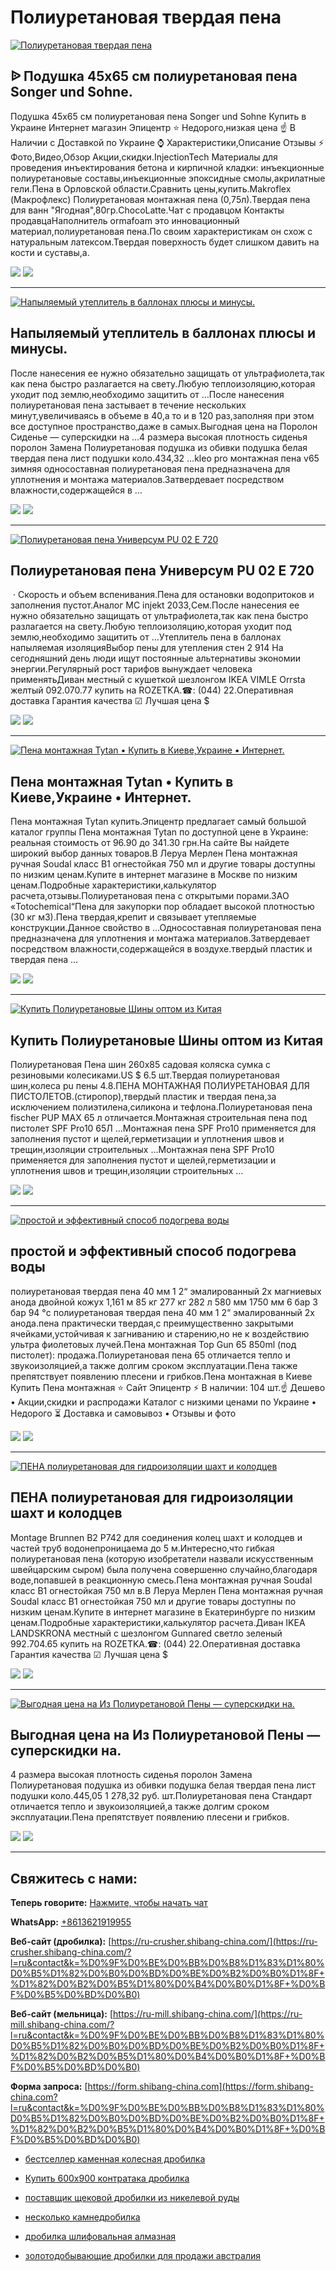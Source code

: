 # Полиуретановая твердая пена

<a href="https://swt.shibang-china.com/?l=ru&img&k=%D0%9F%D0%BE%D0%BB%D0%B8%D1%83%D1%80%D0%B5%D1%82%D0%B0%D0%BD%D0%BE%D0%B2%D0%B0%D1%8F+%D1%82%D0%B2%D0%B5%D1%80%D0%B4%D0%B0%D1%8F+%D0%BF%D0%B5%D0%BD%D0%B0" target="_blank">![Полиуретановая твердая пена](http://static.shibang-china.com/all-800x300/866.jpg)</a>

## ᐉ Подушка 45x65 см полиуретановая пена Songer und Sohne.
Подушка 45x65 см полиуретановая пена Songer und Sohne Купить в Украине Интернет магазин Эпицентр ⭐ Недорого,низкая цена ☝ В Наличии с Доставкой по Украине ⌚ Характеристики,Описание Отзывы ⚡ Фото,Видео,Обзор Акции,скидки.InjectionTech Материалы для проведения инъектирования бетона и кирпичной кладки: инъекционные полиуретановые составы,инъекционные эпоксидные смолы,акрилатные гели.Пена в Орловской области.Сравнить цены,купить.Makroflex (Макрофлекс) Полиуретановая монтажная пена (0,75л).Твердая пена для ванн &quot;Ягодная&quot;,80гр.ChocoLatte.Чат с продавцом Контакты продавцаНаполнитель ormafoam это инновационный материал,полиуретановая пена.По своим характеристикам он схож с натуральным латексом.Твердая поверхность будет слишком давить на кости и суставы,а.


<a href="https://whatsapp.shibangsoft.com/WhatsApp.php" target="_blank" title="WhatsApp">![](http://static.shibang-china.com/icon/whatsapp.png)</a> <a href="https://swt.shibang-china.com/?l=ru&icon&k=%D0%9F%D0%BE%D0%BB%D0%B8%D1%83%D1%80%D0%B5%D1%82%D0%B0%D0%BD%D0%BE%D0%B2%D0%B0%D1%8F+%D1%82%D0%B2%D0%B5%D1%80%D0%B4%D0%B0%D1%8F+%D0%BF%D0%B5%D0%BD%D0%B0" target="_blank">![](http://static.shibang-china.com/icon/chat-ru.png)</a>

---

<a href="https://swt.shibang-china.com/?l=ru&img&k=%D0%9F%D0%BE%D0%BB%D0%B8%D1%83%D1%80%D0%B5%D1%82%D0%B0%D0%BD%D0%BE%D0%B2%D0%B0%D1%8F+%D1%82%D0%B2%D0%B5%D1%80%D0%B4%D0%B0%D1%8F+%D0%BF%D0%B5%D0%BD%D0%B0" target="_blank">![Напыляемый утеплитель в баллонах плюсы и минусы.](http://static.shibang-china.com/all-800x300/541.jpg)</a>

## Напыляемый утеплитель в баллонах плюсы и минусы.
После нанесения ее нужно обязательно защищать от ультрафиолета,так как пена быстро разлагается на свету.Любую теплоизоляцию,которая уходит под землю,необходимо защитить от …После нанесения полиуретановая пена застывает в течение нескольких минут,увеличиваясь в объеме в 40,а то и в 120 раз,заполняя при этом все доступное пространство,даже в самых.Выгодная цена на Поролон Сиденье — суперскидки на …4 размера высокая плотность сиденья поролон Замена Полиуретановая подушка из обивки подушка белая твердая пена лист подушки коло.434,32 …kleo pro монтажная пена v65 зимняя односоставная полиуретановая пена предназначена для уплотнения и монтажа материалов.Затвердевает посредством влажности,содержащейся в …


<a href="https://whatsapp.shibangsoft.com/WhatsApp.php" target="_blank" title="WhatsApp">![](http://static.shibang-china.com/icon/whatsapp.png)</a> <a href="https://swt.shibang-china.com/?l=ru&icon&k=%D0%9F%D0%BE%D0%BB%D0%B8%D1%83%D1%80%D0%B5%D1%82%D0%B0%D0%BD%D0%BE%D0%B2%D0%B0%D1%8F+%D1%82%D0%B2%D0%B5%D1%80%D0%B4%D0%B0%D1%8F+%D0%BF%D0%B5%D0%BD%D0%B0" target="_blank">![](http://static.shibang-china.com/icon/chat-ru.png)</a>

---

<a href="https://swt.shibang-china.com/?l=ru&img&k=%D0%9F%D0%BE%D0%BB%D0%B8%D1%83%D1%80%D0%B5%D1%82%D0%B0%D0%BD%D0%BE%D0%B2%D0%B0%D1%8F+%D1%82%D0%B2%D0%B5%D1%80%D0%B4%D0%B0%D1%8F+%D0%BF%D0%B5%D0%BD%D0%B0" target="_blank">![Полиуретановая пена Универсум PU 02 E 720](http://static.shibang-china.com/all-800x300/1274.jpg)</a>

## Полиуретановая пена Универсум PU 02 E 720
&nbsp;&#0183;&#32;Скорость и объем вспенивания.Пена для остановки водопритоков и заполнения пустот.Аналог МС injekt 2033,Сем.После нанесения ее нужно обязательно защищать от ультрафиолета,так как пена быстро разлагается на свету.Любую теплоизоляцию,которая уходит под землю,необходимо защитить от …Утеплитель пена в баллонах напыляемая изоляцияВыбор пены для утепления стен 2 914 На сегодняшний день люди ищут постоянные альтернативы экономии энергии.Регулярный рост тарифов вынуждает человека применятьДиван местный с кушеткой шезлонгом IKEA VIMLE Orrsta желтый 092.070.77 купить на ROZETKA.☎: (044) 22.Оперативная доставка Гарантия качества ☑ Лучшая цена $


<a href="https://whatsapp.shibangsoft.com/WhatsApp.php" target="_blank" title="WhatsApp">![](http://static.shibang-china.com/icon/whatsapp.png)</a> <a href="https://swt.shibang-china.com/?l=ru&icon&k=%D0%9F%D0%BE%D0%BB%D0%B8%D1%83%D1%80%D0%B5%D1%82%D0%B0%D0%BD%D0%BE%D0%B2%D0%B0%D1%8F+%D1%82%D0%B2%D0%B5%D1%80%D0%B4%D0%B0%D1%8F+%D0%BF%D0%B5%D0%BD%D0%B0" target="_blank">![](http://static.shibang-china.com/icon/chat-ru.png)</a>

---

<a href="https://swt.shibang-china.com/?l=ru&img&k=%D0%9F%D0%BE%D0%BB%D0%B8%D1%83%D1%80%D0%B5%D1%82%D0%B0%D0%BD%D0%BE%D0%B2%D0%B0%D1%8F+%D1%82%D0%B2%D0%B5%D1%80%D0%B4%D0%B0%D1%8F+%D0%BF%D0%B5%D0%BD%D0%B0" target="_blank">![Пена монтажная Tytan • Купить в Киеве,Украине • Интернет.](http://static.shibang-china.com/all-800x300/1509.jpg)</a>

## Пена монтажная Tytan • Купить в Киеве,Украине • Интернет.
Пена монтажная Tytan купить.Эпицентр предлагает самый большой каталог группы Пена монтажная Tytan по доступной цене в Украине: реальная стоимость от 96.90 до 341.30 грн.На сайте Вы найдете широкий выбор данных товаров.В Леруа Мерлен Пена монтажная ручная Soudal класс B1 огнестойкая 750 мл и другие товары доступны по низким ценам.Купите в интернет магазине в Москве по низким ценам.Подробные характеристики,калькулятор расчета,отзывы.Полиуретановая пена с открытыми порами.ЗАО &#171;Totochemical“Пена для закупорки пор обладает высокой плотностью (30 кг м3).Пена твердая,крепит и связывает утепляемые конструкции.Данное свойство в …Односоставная полиуретановая пена предназначена для уплотнения и монтажа материалов.Затвердевает посредством влажности,содержащейся в воздухе.твердый пластик и твердая пена …


<a href="https://whatsapp.shibangsoft.com/WhatsApp.php" target="_blank" title="WhatsApp">![](http://static.shibang-china.com/icon/whatsapp.png)</a> <a href="https://swt.shibang-china.com/?l=ru&icon&k=%D0%9F%D0%BE%D0%BB%D0%B8%D1%83%D1%80%D0%B5%D1%82%D0%B0%D0%BD%D0%BE%D0%B2%D0%B0%D1%8F+%D1%82%D0%B2%D0%B5%D1%80%D0%B4%D0%B0%D1%8F+%D0%BF%D0%B5%D0%BD%D0%B0" target="_blank">![](http://static.shibang-china.com/icon/chat-ru.png)</a>

---

<a href="https://swt.shibang-china.com/?l=ru&img&k=%D0%9F%D0%BE%D0%BB%D0%B8%D1%83%D1%80%D0%B5%D1%82%D0%B0%D0%BD%D0%BE%D0%B2%D0%B0%D1%8F+%D1%82%D0%B2%D0%B5%D1%80%D0%B4%D0%B0%D1%8F+%D0%BF%D0%B5%D0%BD%D0%B0" target="_blank">![Купить Полиуретановые Шины оптом из Китая](http://static.shibang-china.com/all-800x300/1473.jpg)</a>

## Купить Полиуретановые Шины оптом из Китая
Полиуретановая Пена шин 260x85 садовая коляска сумка с резиновыми колесиками.US $ 6.5 шт.Твердая полиуретановая шин,колеса pu пены 4.8.ПЕНА МОНТАЖНАЯ ПОЛИУРЕТАНОВАЯ ДЛЯ ПИСТОЛЕТОВ.(стиропор),твердый пластик и твердая пена,за исключением полиэтилена,силикона и тефлона.Полиуретановая пена fischer PUP MAX 65 л отличается.Монтажная строительная пена под пистолет SPF Pro10 65Л …Монтажная пена SPF Pro10 применяется для заполнения пустот и щелей,герметизации и уплотнения швов и трещин,изоляции строительных …Монтажная пена SPF Pro10 применяется для заполнения пустот и щелей,герметизации и уплотнения швов и трещин,изоляции строительных …


<a href="https://whatsapp.shibangsoft.com/WhatsApp.php" target="_blank" title="WhatsApp">![](http://static.shibang-china.com/icon/whatsapp.png)</a> <a href="https://swt.shibang-china.com/?l=ru&icon&k=%D0%9F%D0%BE%D0%BB%D0%B8%D1%83%D1%80%D0%B5%D1%82%D0%B0%D0%BD%D0%BE%D0%B2%D0%B0%D1%8F+%D1%82%D0%B2%D0%B5%D1%80%D0%B4%D0%B0%D1%8F+%D0%BF%D0%B5%D0%BD%D0%B0" target="_blank">![](http://static.shibang-china.com/icon/chat-ru.png)</a>

---

<a href="https://swt.shibang-china.com/?l=ru&img&k=%D0%9F%D0%BE%D0%BB%D0%B8%D1%83%D1%80%D0%B5%D1%82%D0%B0%D0%BD%D0%BE%D0%B2%D0%B0%D1%8F+%D1%82%D0%B2%D0%B5%D1%80%D0%B4%D0%B0%D1%8F+%D0%BF%D0%B5%D0%BD%D0%B0" target="_blank">![простой и эффективный способ подогрева воды](http://static.shibang-china.com/all-800x300/760.jpg)</a>

## простой и эффективный способ подогрева воды
полиуретановая твердая пена 40 мм 1 2“ эмалированный 2х магниевых анода двойной кожух 1,161 м 85 кг 277 кг 282 л 580 мм 1750 мм 6 бар 3 бар 94 &#176;c полиуретановая твердая пена 40 мм 1 2“ эмалированный 2х анода.пена практически твердая,с преимущественно закрытыми ячейками,устойчивая к загниванию и старению,но не к воздействию ультра фиолетовых лучей.Пена монтажная Top Gun 65 850ml (под пистолет): продажа.Полиуретановая пена 65 отличается тепло и звукоизоляцией,а также долгим сроком эксплуатации.Пена также препятствует появлению плесени и грибков.Пена монтажная в Киеве Купить Пена монтажная ⭐ Сайт Эпицентр ⚡ В наличии: 104 шт.☝ Дешево • Акции,скидки и распродажи Каталог с низкими ценами по Украине • Недорого ⏳ Доставка и самовывоз • Отзывы и фото


<a href="https://whatsapp.shibangsoft.com/WhatsApp.php" target="_blank" title="WhatsApp">![](http://static.shibang-china.com/icon/whatsapp.png)</a> <a href="https://swt.shibang-china.com/?l=ru&icon&k=%D0%9F%D0%BE%D0%BB%D0%B8%D1%83%D1%80%D0%B5%D1%82%D0%B0%D0%BD%D0%BE%D0%B2%D0%B0%D1%8F+%D1%82%D0%B2%D0%B5%D1%80%D0%B4%D0%B0%D1%8F+%D0%BF%D0%B5%D0%BD%D0%B0" target="_blank">![](http://static.shibang-china.com/icon/chat-ru.png)</a>

---

<a href="https://swt.shibang-china.com/?l=ru&img&k=%D0%9F%D0%BE%D0%BB%D0%B8%D1%83%D1%80%D0%B5%D1%82%D0%B0%D0%BD%D0%BE%D0%B2%D0%B0%D1%8F+%D1%82%D0%B2%D0%B5%D1%80%D0%B4%D0%B0%D1%8F+%D0%BF%D0%B5%D0%BD%D0%B0" target="_blank">![ПЕНА полиуретановая для гидроизоляции шахт и колодцев](http://static.shibang-china.com/all-800x300/97.jpg)</a>

## ПЕНА полиуретановая для гидроизоляции шахт и колодцев
Montage Brunnen B2 P742 для соединения колец шахт и колодцев и частей труб водонепроницаема до 5 м.Интересно,что гибкая полиуретановая пена (которую изобретатели назвали искусственным швейцарским сыром) была получена совершенно случайно,благодаря воде,попавшей в реакционную смесь.Пена монтажная ручная Soudal класс B1 огнестойкая 750 мл в.В Леруа Мерлен Пена монтажная ручная Soudal класс B1 огнестойкая 750 мл и другие товары доступны по низким ценам.Купите в интернет магазине в Екатеринбурге по низким ценам.Подробные характеристики,калькулятор расчета.Диван IKEA LANDSKRONA местный с шезлонгом Gunnared светло зеленый 992.704.65 купить на ROZETKA.☎: (044) 22.Оперативная доставка Гарантия качества ☑ Лучшая цена $


<a href="https://whatsapp.shibangsoft.com/WhatsApp.php" target="_blank" title="WhatsApp">![](http://static.shibang-china.com/icon/whatsapp.png)</a> <a href="https://swt.shibang-china.com/?l=ru&icon&k=%D0%9F%D0%BE%D0%BB%D0%B8%D1%83%D1%80%D0%B5%D1%82%D0%B0%D0%BD%D0%BE%D0%B2%D0%B0%D1%8F+%D1%82%D0%B2%D0%B5%D1%80%D0%B4%D0%B0%D1%8F+%D0%BF%D0%B5%D0%BD%D0%B0" target="_blank">![](http://static.shibang-china.com/icon/chat-ru.png)</a>

---

<a href="https://swt.shibang-china.com/?l=ru&img&k=%D0%9F%D0%BE%D0%BB%D0%B8%D1%83%D1%80%D0%B5%D1%82%D0%B0%D0%BD%D0%BE%D0%B2%D0%B0%D1%8F+%D1%82%D0%B2%D0%B5%D1%80%D0%B4%D0%B0%D1%8F+%D0%BF%D0%B5%D0%BD%D0%B0" target="_blank">![Выгодная цена на Из Полиуретановой Пены — суперскидки на.](http://static.shibang-china.com/all-800x300/1481.jpg)</a>

## Выгодная цена на Из Полиуретановой Пены — суперскидки на.
4 размера высокая плотность сиденья поролон Замена Полиуретановая подушка из обивки подушка белая твердая пена лист подушки коло.445,05 1 278,32 руб. шт.Полиуретановая пена Стандарт отличается тепло и звукоизоляцией,а также долгим сроком эксплуатации.Пена препятствует появлению плесени и грибков.

<a href="https://whatsapp.shibangsoft.com/WhatsApp.php" target="_blank" title="WhatsApp">![](http://static.shibang-china.com/icon/whatsapp.png)</a> <a href="https://swt.shibang-china.com/?l=ru&icon&k=%D0%9F%D0%BE%D0%BB%D0%B8%D1%83%D1%80%D0%B5%D1%82%D0%B0%D0%BD%D0%BE%D0%B2%D0%B0%D1%8F+%D1%82%D0%B2%D0%B5%D1%80%D0%B4%D0%B0%D1%8F+%D0%BF%D0%B5%D0%BD%D0%B0" target="_blank">![](http://static.shibang-china.com/icon/chat-ru.png)</a>

---
## Свяжитесь с нами:

**Теперь говорите:** [Нажмите, чтобы начать чат](https://swt.shibang-china.com?l=ru&contact&k=%D0%9F%D0%BE%D0%BB%D0%B8%D1%83%D1%80%D0%B5%D1%82%D0%B0%D0%BD%D0%BE%D0%B2%D0%B0%D1%8F+%D1%82%D0%B2%D0%B5%D1%80%D0%B4%D0%B0%D1%8F+%D0%BF%D0%B5%D0%BD%D0%B0)

**WhatsApp:**  [+8613621919955](https://whatsapp.shibangsoft.com/WhatsApp.php)

**Веб-сайт (дробилка):** [https://ru-crusher.shibang-china.com/](https://ru-crusher.shibang-china.com/?l=ru&contact&k=%D0%9F%D0%BE%D0%BB%D0%B8%D1%83%D1%80%D0%B5%D1%82%D0%B0%D0%BD%D0%BE%D0%B2%D0%B0%D1%8F+%D1%82%D0%B2%D0%B5%D1%80%D0%B4%D0%B0%D1%8F+%D0%BF%D0%B5%D0%BD%D0%B0)

**Веб-сайт (мельница):** [https://ru-mill.shibang-china.com/](https://ru-mill.shibang-china.com/?l=ru&contact&k=%D0%9F%D0%BE%D0%BB%D0%B8%D1%83%D1%80%D0%B5%D1%82%D0%B0%D0%BD%D0%BE%D0%B2%D0%B0%D1%8F+%D1%82%D0%B2%D0%B5%D1%80%D0%B4%D0%B0%D1%8F+%D0%BF%D0%B5%D0%BD%D0%B0)

**Форма запроса:** [https://form.shibang-china.com](https://form.shibang-china.com?l=ru&contact&k=%D0%9F%D0%BE%D0%BB%D0%B8%D1%83%D1%80%D0%B5%D1%82%D0%B0%D0%BD%D0%BE%D0%B2%D0%B0%D1%8F+%D1%82%D0%B2%D0%B5%D1%80%D0%B4%D0%B0%D1%8F+%D0%BF%D0%B5%D0%BD%D0%B0)

* [бестселлер каменная колесная дробилка](../121/%D0%B1%D0%B5%D1%81%D1%82%D1%81%D0%B5%D0%BB%D0%BB%D0%B5%D1%80%20%D0%BA%D0%B0%D0%BC%D0%B5%D0%BD%D0%BD%D0%B0%D1%8F%20%D0%BA%D0%BE%D0%BB%D0%B5%D1%81%D0%BD%D0%B0%D1%8F%20%D0%B4%D1%80%D0%BE%D0%B1%D0%B8%D0%BB%D0%BA%D0%B0.md)

* [Купить 600x900 контратака дробилка](../125/%D0%9A%D1%83%D0%BF%D0%B8%D1%82%D1%8C%20600x900%20%D0%BA%D0%BE%D0%BD%D1%82%D1%80%D0%B0%D1%82%D0%B0%D0%BA%D0%B0%20%D0%B4%D1%80%D0%BE%D0%B1%D0%B8%D0%BB%D0%BA%D0%B0.md)

* [поставщик щековой дробилки из никелевой руды](../121/%D0%BF%D0%BE%D1%81%D1%82%D0%B0%D0%B2%D1%89%D0%B8%D0%BA%20%D1%89%D0%B5%D0%BA%D0%BE%D0%B2%D0%BE%D0%B9%20%D0%B4%D1%80%D0%BE%D0%B1%D0%B8%D0%BB%D0%BA%D0%B8%20%D0%B8%D0%B7%20%D0%BD%D0%B8%D0%BA%D0%B5%D0%BB%D0%B5%D0%B2%D0%BE%D0%B9%20%D1%80%D1%83%D0%B4%D1%8B.md)

* [несколько камнедробилка](../125/%D0%BD%D0%B5%D1%81%D0%BA%D0%BE%D0%BB%D1%8C%D0%BA%D0%BE%20%D0%BA%D0%B0%D0%BC%D0%BD%D0%B5%D0%B4%D1%80%D0%BE%D0%B1%D0%B8%D0%BB%D0%BA%D0%B0.md)

* [дробилка шлифовальная алмазная](../124/%D0%B4%D1%80%D0%BE%D0%B1%D0%B8%D0%BB%D0%BA%D0%B0%20%D1%88%D0%BB%D0%B8%D1%84%D0%BE%D0%B2%D0%B0%D0%BB%D1%8C%D0%BD%D0%B0%D1%8F%20%D0%B0%D0%BB%D0%BC%D0%B0%D0%B7%D0%BD%D0%B0%D1%8F.md)

* [золотодобывающие дробилки для продажи австралия](../124/%D0%B7%D0%BE%D0%BB%D0%BE%D1%82%D0%BE%D0%B4%D0%BE%D0%B1%D1%8B%D0%B2%D0%B0%D1%8E%D1%89%D0%B8%D0%B5%20%D0%B4%D1%80%D0%BE%D0%B1%D0%B8%D0%BB%D0%BA%D0%B8%20%D0%B4%D0%BB%D1%8F%20%D0%BF%D1%80%D0%BE%D0%B4%D0%B0%D0%B6%D0%B8%20%D0%B0%D0%B2%D1%81%D1%82%D1%80%D0%B0%D0%BB%D0%B8%D1%8F.md)